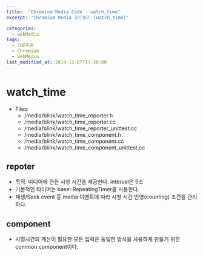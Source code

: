 ```yaml
---
title:  "Chromium Media Code - watch_time"
excerpt: "Chromium Media 코드읽기 (watch_time)"

categories:
  - webMedia
tags:
  - 크로미움
  - Chromium
  - webMedia
last_modified_at: 2019-12-07T17:30:00
---
```


# watch_time
* Files:
  * /media/blink/watch_time_reporter.h
  * /media/blink/watch_time_reporter.cc
  * /media/blink/watch_time_reporter_unittest.cc
  * /media/blink/watch_time_component.h
  * /media/blink/watch_time_component.cc
  * /media/blink/watch_time_component_unittest.cc
  
 ## repoter
 * 목적: 미디어에 관한 시청 시간을 제공한다. interval은 5초
 * 기본적인 타이머는 base::RepeatingTimer를 사용한다. 
 * 재생/Seek event 등 media 이벤트에 따라 시청 시간 반영(counting) 조건을 관리하다. 
 
 ## component
 * 시청시간의 계산이 필요한 모든 입력은 동일한 방식을 사용하게 만들기 위한 common component이다. 
 
 
 
  
